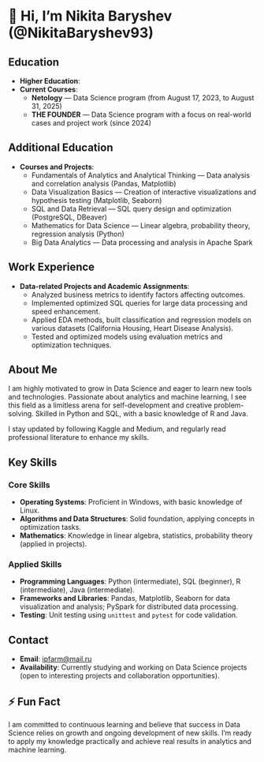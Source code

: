 # 👋 Hi, I’m Nikita Baryshev (@NikitaBaryshev93)

## Education
- **Higher Education**:
- **Current Courses**:  
  - **Netology** — Data Science program (from August 17, 2023, to August 31, 2025)
  - **THE FOUNDER** — Data Science program with a focus on real-world cases and project work (since 2024)

## Additional Education
- **Courses and Projects**:
  - Fundamentals of Analytics and Analytical Thinking — Data analysis and correlation analysis (Pandas, Matplotlib)
  - Data Visualization Basics — Creation of interactive visualizations and hypothesis testing (Matplotlib, Seaborn)
  - SQL and Data Retrieval — SQL query design and optimization (PostgreSQL, DBeaver)
  - Mathematics for Data Science — Linear algebra, probability theory, regression analysis (Python)
  - Big Data Analytics — Data processing and analysis in Apache Spark
  
## Work Experience
- **Data-related Projects and Academic Assignments**:
  - Analyzed business metrics to identify factors affecting outcomes.
  - Implemented optimized SQL queries for large data processing and speed enhancement.
  - Applied EDA methods, built classification and regression models on various datasets (California Housing, Heart Disease Analysis).
  - Tested and optimized models using evaluation metrics and optimization techniques.
  
## About Me
I am highly motivated to grow in Data Science and eager to learn new tools and technologies. Passionate about analytics and machine learning, I see this field as a limitless arena for self-development and creative problem-solving. Skilled in Python and SQL, with a basic knowledge of R and Java. 

I stay updated by following Kaggle and Medium, and regularly read professional literature to enhance my skills.

## Key Skills

### Core Skills
- **Operating Systems**: Proficient in Windows, with basic knowledge of Linux.
- **Algorithms and Data Structures**: Solid foundation, applying concepts in optimization tasks.
- **Mathematics**: Knowledge in linear algebra, statistics, probability theory (applied in projects).
  
### Applied Skills
- **Programming Languages**: Python (intermediate), SQL (beginner), R (intermediate), Java (intermediate).
- **Frameworks and Libraries**: Pandas, Matplotlib, Seaborn for data visualization and analysis; PySpark for distributed data processing.
- **Testing**: Unit testing using `unittest` and `pytest` for code validation.

## Contact
- **Email**: ipfarm@mail.ru
- **Availability**: Currently studying and working on Data Science projects (open to interesting projects and collaboration opportunities).

## ⚡ Fun Fact
I am committed to continuous learning and believe that success in Data Science relies on growth and ongoing development of new skills. I’m ready to apply my knowledge practically and achieve real results in analytics and machine learning.


<!---
NikitaBaryshev93/NikitaBaryshev93 is a ✨ special ✨ repository because its `README.md` (this file) appears on your GitHub profile.
You can click the Preview link to take a look at your changes.
--->

